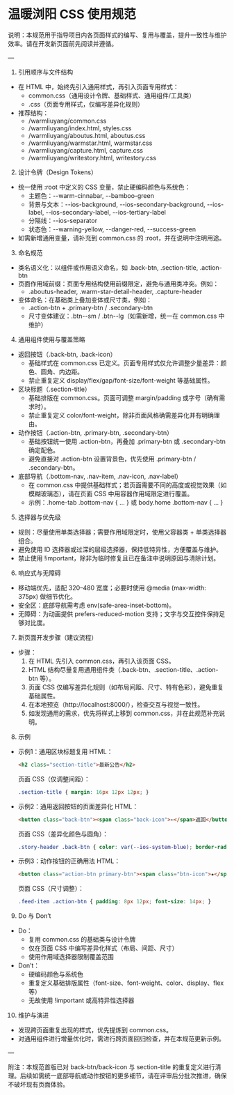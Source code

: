 # 温暖浏阳 CSS 使用规范

说明：本规范用于指导项目内各页面样式的编写、复用与覆盖，提升一致性与维护效率。请在开发新页面前先阅读并遵循。

—

1. 引用顺序与文件结构
- 在 HTML 中，始终先引入通用样式，再引入页面专用样式：
  - common.css（通用设计令牌、基础样式、通用组件/工具类）
  - <page>.css（页面专用样式，仅编写差异化规则）
- 推荐结构：
  - /warmliuyang/common.css
  - /warmliuyang/index.html, styles.css
  - /warmliuyang/aboutus.html, aboutus.css
  - /warmliuyang/warmstar.html, warmstar.css
  - /warmliuyang/capture.html, capture.css
  - /warmliuyang/writestory.html, writestory.css

2. 设计令牌（Design Tokens）
- 统一使用 :root 中定义的 CSS 变量，禁止硬编码颜色与系统色：
  - 主题色：--warm-cinnabar, --bamboo-green
  - 背景与文本：--ios-background, --ios-secondary-background, --ios-label, --ios-secondary-label, --ios-tertiary-label
  - 分隔线：--ios-separator
  - 状态色：--warning-yellow, --danger-red, --success-green
- 如需新增通用变量，请补充到 common.css 的 :root，并在说明中注明用途。

3. 命名规范
- 类名语义化：以组件或作用语义命名，如 .back-btn, .section-title, .action-btn
- 页面作用域前缀：页面专用结构使用前缀限定，避免与通用类冲突。例如：
  - .aboutus-header, .warm-star-detail-header, .capture-header
- 变体命名：在基础类上叠加变体或尺寸类，例如：
  - .action-btn + .primary-btn / .secondary-btn
  - 尺寸变体建议：.btn--sm / .btn--lg（如需新增，统一在 common.css 中维护）

4. 通用组件使用与覆盖策略
- 返回按钮（.back-btn, .back-icon）
  - 基础样式在 common.css 已定义。页面专用样式仅允许调整少量差异：颜色、圆角、内边距。
  - 禁止重复定义 display/flex/gap/font-size/font-weight 等基础属性。
- 区块标题（.section-title）
  - 基础排版在 common.css。页面可调整 margin/padding 或字号（确有需求时）。
  - 禁止重复定义 color/font-weight，除非页面风格确需差异化并有明确理由。
- 动作按钮（.action-btn, .primary-btn, .secondary-btn）
  - 基础按钮统一使用 .action-btn，再叠加 .primary-btn 或 .secondary-btn 确定配色。
  - 避免直接对 .action-btn 设置背景色，优先使用 .primary-btn / .secondary-btn。
- 底部导航（.bottom-nav, .nav-item, .nav-icon, .nav-label）
  - 在 common.css 中提供基础样式；若页面需要不同的高度或视觉效果（如模糊玻璃态），请在页面 CSS 中用容器作用域限定进行覆盖。
  - 示例：.home-tab .bottom-nav { ... } 或 body.home .bottom-nav { ... }

5. 选择器与优先级
- 规则：尽量使用单类选择器；需要作用域限定时，使用父容器类 + 单类选择器组合。
- 避免使用 ID 选择器或过深的层级选择器，保持低特异性，方便覆盖与维护。
- 禁止使用 !important，除非为临时修复且已在备注中说明原因与清除计划。

6. 响应式与无障碍
- 移动端优先，适配 320–480 宽度；必要时使用 @media (max-width: 375px) 做细节优化。
- 安全区：底部导航需考虑 env(safe-area-inset-bottom)。
- 无障碍：为动画提供 prefers-reduced-motion 支持；文字与交互控件保持足够对比度。

7. 新页面开发步骤（建议流程）
- 步骤：
  1) 在 HTML <head> 先引入 common.css，再引入该页面 CSS。
  2) HTML 结构尽量复用通用组件类（.back-btn、.section-title、.action-btn 等）。
  3) 页面 CSS 仅编写差异化规则（如布局间距、尺寸、特有色彩），避免重复基础属性。
  4) 在本地预览（http://localhost:8000/），检查交互与视觉一致性。
  5) 如发现通用的需求，优先将样式上移到 common.css，并在此规范补充说明。

8. 示例
- 示例1：通用区块标题复用
  HTML：
  ```html
  <h2 class="section-title">最新公告</h2>
  ```
  页面 CSS（仅调整间距）：
  ```css
  .section-title { margin: 16px 12px 12px; }
  ```

- 示例2：通用返回按钮的页面差异化
  HTML：
  ```html
  <button class="back-btn"><span class="back-icon">←</span>返回</button>
  ```
  页面 CSS（差异化颜色与圆角）：
  ```css
  .story-header .back-btn { color: var(--ios-system-blue); border-radius: 8px; }
  ```

- 示例3：动作按钮的正确用法
  HTML：
  ```html
  <button class="action-btn primary-btn"><span class="btn-icon">★</span><span class="btn-text">点赞</span></button>
  ```
  页面 CSS（尺寸调整）：
  ```css
  .feed-item .action-btn { padding: 8px 12px; font-size: 14px; }
  ```

9. Do 与 Don’t
- Do：
  - 复用 common.css 的基础类与设计令牌
  - 仅在页面 CSS 中编写差异化样式（布局、间距、尺寸）
  - 使用作用域选择器限制覆盖范围
- Don’t：
  - 硬编码颜色与系统色
  - 重复定义基础排版属性（font-size、font-weight、color、display、flex 等）
  - 无故使用 !important 或高特异性选择器

10. 维护与演进
- 发现跨页面重复出现的样式，优先提炼到 common.css。
- 对通用组件进行增量优化时，需进行跨页面回归检查，并在本规范更新示例。

—

附注：本规范首版已对 back-btn/back-icon 与 section-title 的重复定义进行清理。后续如需统一底部导航或动作按钮的更多细节，请在评审后分批次推进，确保不破坏现有页面体验。